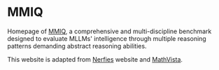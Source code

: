 # MMIQ

Homepage of [MMIQ](https://acechq.github.io/MMIQ-benchmark/), a comprehensive and multi-discipline benchmark designed to evaluate MLLMs' intelligence through multiple reasoning patterns demanding abstract reasoning abilities. 

This website is adapted from [Nerfies](https://nerfies.github.io/) website and [MathVista](https://mathvista.github.io/).

